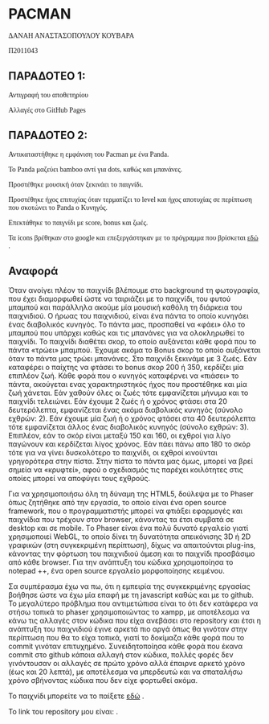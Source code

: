 <h1><b>PACMAN</b></h1>
<p style="font-family: verdana"> ΔΑΝΑΗ ΑΝΑΣΤΑΣΟΠΟΥΛΟΥ ΚΟΥΒΑΡΑ</p>
<p style="font-family: verdana">Π2011043</p>
<p style="font-family: verdana"></p>


<h2><b> ΠΑΡΑΔΟΤΕΟ 1:</b></h2>
<p style="font-family: verdana">Αντιγραφή του αποθετηρίου</p>
<p style="font-family: verdana">Αλλαγές στο GitHub Pages</p>

<h2><b> ΠΑΡΑΔΟΤΕΟ 2:</b></h2>
<p style="font-family: verdana"> Αντικαταστήθηκε η εμφάνιση του Pacman με ένα Panda. </p>
<p style="font-family: verdana"> Το Panda μαζεύει bamboo αντί για dots, καθώς και μπανάνες.</p>
<p style="font-family: verdana"> Προστέθηκε μουσική όταν ξεκινάει το παιγνίδι.</p>
<p style="font-family: verdana"> Προστέθηκε ήχος επιτυχίας όταν τερματίζει το level και ήχος αποτυχίας σε περίπτωση που σκοτώνει το Panda o Κυνηγός. </p>
<p style="font-family: verdana"> Επεκτάθηκε το παιγνίδι με score, bonus και ζωές.</p>
<p style="font-family: verdana"> Τα icons βρέθηκαν στο google και επεξεργάστηκαν με το πρόγραμμα που βρίσκεται <a href="http://resizeimage.net/"> εδώ</a> . </p>

<h2><b> Αναφορά </b></h2>

Όταν ανοίγει πλέον το παιχνίδι βλέπουμε στο background τη φωτογραφία, που έχει διαμορφωθεί ώστε να ταιριάζει με το παιχνίδι, του φυτού μπαμπού και παράλληλα ακούμε μία μουσική καθόλη τη διάρκεια του παιχνιδιού. Ο ήρωας του παιχνιδιού, είναι ένα πάντα το οποίο κυνηγάει ένας διαβολικός κυνηγός. Το πάντα μας, προσπαθεί να «φάει» όλο το μπαμπού που υπάρχει καθώς και τις μπανάνες για να ολοκληρωθεί το παιχνίδι.
Το παιχνίδι διαθέτει σκορ, το οποίο αυξάνεται κάθε φορά που το πάντα «τρώει» μπαμπού. Έχουμε ακόμα το Bonus σκορ το οποίο αυξάνεται όταν το πάντα μας τρώει μπανάνες. Στο παιχνίδι ξεκινάμε με 3 ζωές. Εάν καταφέρει ο παίχτης να φτάσει το bonus σκορ 200 ή 350, κερδίζει μία επιπλέον ζωή. Κάθε φορά που ο κυνηγός καταφέρνει να «πιάσει» το πάντα, ακούγεται ενας χαρακτηριστηκός ήχος που προστέθηκε και μία ζωή χάνεται. Εάν χαθούν όλες οι ζωές τότε εμφανίζεται μήνυμα και το παιχνίδι τελειώνει. Εάν έχουμε 2 ζωές ή ο χρόνος φτάσει στα 20 δευτερόλεπτα, εμφανίζεται ένας ακόμα διαβολικός κυνηγός (σύνολο εχθρών: 2). Εάν έχουμε μία ζωή ή ο χρόνος φτάσει στα 40 δευτερόλεπτα τότε εμφανίζεται άλλος ένας διαβολικός κυνηγός (σύνολο εχθρών: 3). Επιπλέον, εάν το σκόρ είναι μεταξύ 150 και 160, οι εχθροί για λίγο παγώνουν και κερδίζεται λίγος χρόνος. Εάν πάει πάνω απο 180 το σκόρ τότε για να γίνει δυσκολότερο το παιχνίδι, οι εχθροί κινούνται γρηγορότερα στην πίστα. Στην πίστα το πάντα μας όμως, μπορεί να βρεί σημεία να «κρυφτεί», αφού ο σχεδιασμός τις παρέχει κοιλότητες στις οποίες μπορεί να αποφύγει τους εχθρούς.

Για να χρησιμοποιήσω όλη τη δύναμη της HTML5, δούλεψα με το Phaser όπως ζητήθηκε από την εργασία, το οποίο είναι ένα open source framework, που ο προγραμματιστής μπορεί να φτιάξει εφαρμογές και παιχνίδια που τρέχουν στον browser, κάνοντας τα έτσι συμβατά σε desktop και σε mobile. Τo Phaser είναι ένα πολύ δυνατό εργαλείο γιατί χρησιμοποιεί WebGL, το οποίο δίνει τη δυνατότητα απεικόνισης 3D ή 2D γραφικών (στη συγκεκριμένη περίπτωση), δίχως να απαιτούνται plug-ins, κάνοντας την φόρτωση του παιχνιδιού άμεση και το παιχνίδι προσβάσιμο από κάθε browser. Για την ανάπτυξη του κώδικα χρησιμοποίησα το notepad ++, ένα open source εργαλείο μορφοποίησης κειμένου.

Σα συμπέρασμα έχω να πω, ότι η εμπειρία της συγκεκριμένης εργασίας βοήθησε ώστε να έχω μία επαφή με τη javascript καθώς και με το github. To μεγαλύτερο πρόβλημα που αντιμετώπισα είναι το ότι δεν κατάφερα να στήσω τοπικά το phaser χρησιμοποιώντας το xampp, με αποτέλεσμα να κάνω τις αλλαγές στον κώδικα που είχα ανεβάσει στο repository και έτσι η ανάπτυξη του παιχνιδιού έγινε αρκετά πιο αργά όπως θα γινόταν στην περίπτωση που θα το είχα τοπικά, γιατί το δοκίμαζα κάθε φορά που το commit γινόταν επιτυχημένο. Συνειδητοποίησα κάθε φορά που έκανα commit στο github κάποια αλλαγή στον κώδικα, πολλές φορές δεν γινόντουσαν οι αλλαγές σε πρώτο χρόνο αλλά έπαιρνε αρκετό χρόνο (έως και 20 λεπτά), με αποτέλεσμα να μπερδευτώ και να σπαταλήσω χρόνο σβήνοντας κώδικα που δεν είχε φορτωθεί ακόμα.

To παιχνίδι μπορείτε να το παίξετε <a href="https://danaianask.github.io/pacman-1/panda.html"> εδώ</a> . </p>
Το link του repository μου είναι: <a href="https://github.com/danaianask/pacman-1"> </a> . </p>
